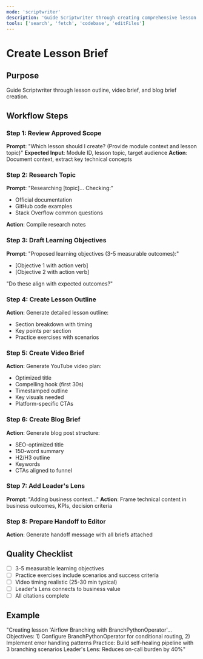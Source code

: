 ```yaml
---
mode: 'scriptwriter'
description: 'Guide Scriptwriter through creating comprehensive lesson outlines and briefs'
tools: ['search', 'fetch', 'codebase', 'editFiles']
---
```


# Create Lesson Brief

## Purpose
Guide Scriptwriter through lesson outline, video brief, and blog brief creation.

## Workflow Steps

### Step 1: Review Approved Scope
**Prompt**: "Which lesson should I create? (Provide module context and lesson topic)"
**Expected Input**: Module ID, lesson topic, target audience
**Action**: Document context, extract key technical concepts

### Step 2: Research Topic
**Prompt**: "Researching [topic]... Checking:"
- Official documentation
- GitHub code examples
- Stack Overflow common questions

**Action**: Compile research notes

### Step 3: Draft Learning Objectives
**Prompt**: "Proposed learning objectives (3-5 measurable outcomes):"
- [Objective 1 with action verb]
- [Objective 2 with action verb]

"Do these align with expected outcomes?"

### Step 4: Create Lesson Outline
**Action**: Generate detailed lesson outline:
- Section breakdown with timing
- Key points per section
- Practice exercises with scenarios

### Step 5: Create Video Brief
**Action**: Generate YouTube video plan:
- Optimized title
- Compelling hook (first 30s)
- Timestamped outline
- Key visuals needed
- Platform-specific CTAs

### Step 6: Create Blog Brief
**Action**: Generate blog post structure:
- SEO-optimized title
- 150-word summary
- H2/H3 outline
- Keywords
- CTAs aligned to funnel

### Step 7: Add Leader's Lens
**Prompt**: "Adding business context..."
**Action**: Frame technical content in business outcomes, KPIs, decision criteria

### Step 8: Prepare Handoff to Editor
**Action**: Generate handoff message with all briefs attached

## Quality Checklist
- [ ] 3-5 measurable learning objectives
- [ ] Practice exercises include scenarios and success criteria
- [ ] Video timing realistic (25-30 min typical)
- [ ] Leader's Lens connects to business value
- [ ] All citations complete

## Example
"Creating lesson 'Airflow Branching with BranchPythonOperator'...
Objectives: 1) Configure BranchPythonOperator for conditional routing, 2) Implement error handling patterns
Practice: Build self-healing pipeline with 3 branching scenarios
Leader's Lens: Reduces on-call burden by 40%"
